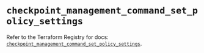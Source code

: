 # `checkpoint_management_command_set_policy_settings`

Refer to the Terraform Registry for docs: [`checkpoint_management_command_set_policy_settings`](https://registry.terraform.io/providers/checkpointsw/checkpoint/2.11.0/docs/resources/management_command_set_policy_settings).
